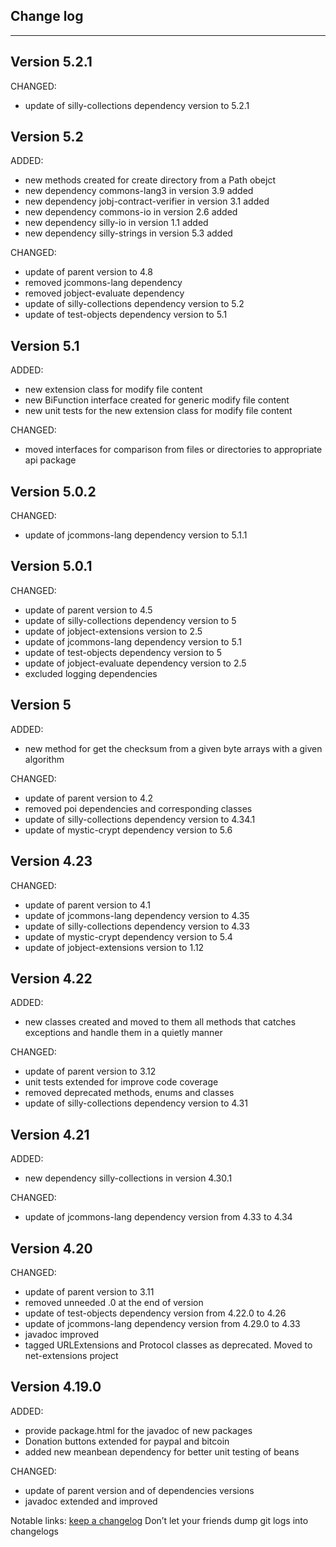 ## Change log
----------------------

Version 5.2.1
-------------

CHANGED:

- update of silly-collections dependency version to 5.2.1

Version 5.2
-------------

ADDED:
 
- new methods created for create directory from a Path obejct
- new dependency commons-lang3 in version 3.9 added
- new dependency jobj-contract-verifier in version 3.1 added
- new dependency commons-io in version 2.6 added
- new dependency silly-io in version 1.1 added
- new dependency silly-strings in version 5.3 added

CHANGED:

- update of parent version to 4.8
- removed jcommons-lang dependency
- removed jobject-evaluate dependency
- update of silly-collections dependency version to 5.2
- update of test-objects dependency version to 5.1

Version 5.1
-------------

ADDED:
 
- new extension class for modify file content
- new BiFunction interface created for generic modify file content
- new unit tests for the new extension class for modify file content

CHANGED:

- moved interfaces for comparison from files or directories to appropriate api package

Version 5.0.2
-------------

CHANGED:

- update of jcommons-lang dependency version to 5.1.1

Version 5.0.1
-------------

CHANGED:

- update of parent version to 4.5
- update of silly-collections dependency version to 5
- update of jobject-extensions version to 2.5
- update of jcommons-lang dependency version to 5.1
- update of test-objects dependency version to 5
- update of jobject-evaluate dependency version to 2.5
- excluded logging dependencies

Version 5
-------------

ADDED:
 
- new method for get the checksum from a given byte arrays with a given algorithm

CHANGED:

- update of parent version to 4.2
- removed poi dependencies and corresponding classes
- update of silly-collections dependency version to 4.34.1
- update of mystic-crypt dependency version to 5.6

Version 4.23
-------------

CHANGED:

- update of parent version to 4.1
- update of jcommons-lang dependency version to 4.35
- update of silly-collections dependency version to 4.33
- update of mystic-crypt dependency version to 5.4
- update of jobject-extensions version to 1.12

Version 4.22
-------------

ADDED:
 
- new classes created and moved to them all methods that catches exceptions and handle them in a quietly manner

CHANGED:

- update of parent version to 3.12
- unit tests extended for improve code coverage
- removed deprecated methods, enums and classes 
- update of silly-collections dependency version to 4.31 

Version 4.21
-------------

ADDED:
 
- new dependency silly-collections in version 4.30.1

CHANGED:

- update of jcommons-lang dependency version from 4.33 to 4.34 

Version 4.20
-------------

CHANGED:

- update of parent version to 3.11
- removed unneeded .0 at the end of version
- update of test-objects dependency version from 4.22.0 to 4.26 
- update of jcommons-lang dependency version from 4.29.0 to 4.33 
- javadoc improved 
- tagged URLExtensions and Protocol classes as deprecated. Moved to net-extensions project 

Version 4.19.0
-------------

ADDED:
 
- provide package.html for the javadoc of new packages
- Donation buttons extended for paypal and bitcoin
- added new meanbean dependency for better unit testing of beans

CHANGED:

- update of parent version and of dependencies versions
- javadoc extended and improved

Notable links:
[keep a changelog](http://keepachangelog.com/en/1.0.0/) Don’t let your friends dump git logs into changelogs
